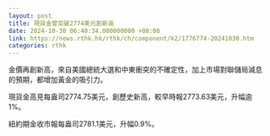 ```yaml
---
layout: post
title: 現貨金曾突破2774美元創新高
date: 2024-10-30 06:40:34.000000000 +08:00
link: https://news.rthk.hk/rthk/ch/component/k2/1776774-20241030.htm
categories: rthk
---
```


金價再創新高，來自美國總統大選和中東衝突的不確定性，加上市場對聯儲局減息的預期，都增加黃金的吸引力。

現貨金高見每盎司2774.75美元，創歷史新高，較早時報2773.63美元，升幅逾1%。

紐約期金收市報每盎司2781.1美元，升幅0.9%。
